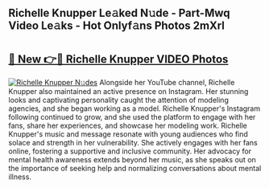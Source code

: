 ## Richelle Knupper Le𝚊ked N𝚞de - Part-Mwq Video Le𝚊ks - Hot Onlyf𝚊ns Photos 2mXrl

# <h2><a href="http://ac39202.deff.icu/?id=Richelle+Knupper">🔗 New 👉🔴 Richelle Knupper VIDEO Photos</a></h2>

[![Richelle Knupper N𝚞des](https://i.imgur.com/rIISA9y.gif)](http://ac39202.deff.icu/?id=Richelle+Knupper)
Alongside her YouTube channel, Richelle Knupper also maintained an active presence on Instagram. Her stunning looks and captivating personality caught the attention of modeling agencies, and she began working as a model. Richelle Knupper's Instagram following continued to grow, and she used the platform to engage with her fans, share her experiences, and showcase her modeling work. Richelle Knupper's music and message resonate with young audiences who find solace and strength in her vulnerability. She actively engages with her fans online, fostering a supportive and inclusive community. Her advocacy for mental health awareness extends beyond her music, as she speaks out on the importance of seeking help and normalizing conversations about mental illness.

